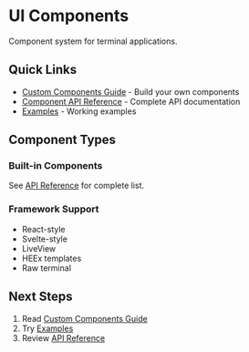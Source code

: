 # UI Components

Component system for terminal applications.

## Quick Links

- [Custom Components Guide](guides/custom_components.md) - Build your own components
- [Component API Reference](api-reference.md#components) - Complete API documentation
- [Examples](../examples/README.md) - Working examples

## Component Types

### Built-in Components
See [API Reference](api-reference.md#components) for complete list.

### Framework Support
- React-style
- Svelte-style  
- LiveView
- HEEx templates
- Raw terminal

## Next Steps

1. Read [Custom Components Guide](guides/custom_components.md)
2. Try [Examples](../examples/README.md)
3. Review [API Reference](api-reference.md#components)
